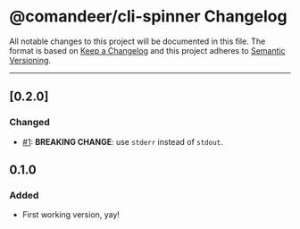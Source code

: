 # @comandeer/cli-spinner Changelog

All notable changes to this project will be documented in this file.
The format is based on [Keep a Changelog](http://keepachangelog.com/)
and this project adheres to [Semantic Versioning](http://semver.org/).

---

## [0.2.0]
### Changed
* [#1]: **BREAKING CHANGE**: use `stderr` instead of `stdout`.

## 0.1.0
### Added
* First working version, yay!

[#1]: https://github.com/Comandeer/cli-spinner/issues/1

[0.6.0]: https://github.com/Comandeer/cli-spinner/compare/v0.1.0...v0.2.0
